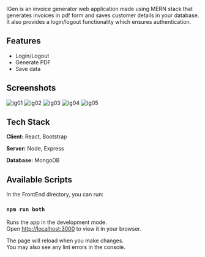 
IGen is an invoice generator web application made using MERN stack that generates invoices in pdf form and saves customer details in your database. It also provides a login/logout functionality which ensures authentication. 

## Features

- Login/Logout
- Generate PDF
- Save data

## Screenshots
![ig01](https://user-images.githubusercontent.com/97656404/213099435-01a6c12b-cfb9-499c-842f-5371b4d2147c.png)
![ig02](https://user-images.githubusercontent.com/97656404/213099448-2f0ab947-eb4b-4e7f-b9aa-8c9718029aa6.png)
![ig03](https://user-images.githubusercontent.com/97656404/213099455-822e2b41-e7bb-41f8-acf8-020b82b716a6.png)
![ig04](https://user-images.githubusercontent.com/97656404/213099463-309eb4dc-fa41-4602-844c-2509bacb27f7.png)
![ig05](https://user-images.githubusercontent.com/97656404/213099477-a1635daa-092d-4426-8a9e-305d956f341c.png)


## Tech Stack

**Client:** React, Bootstrap 

**Server:** Node, Express

**Database:** MongoDB

## Available Scripts

In the FrontEnd directory, you can run:

### `npm run both`

Runs the app in the development mode.\
Open [http://localhost:3000](http://localhost:3000) to view it in your browser.

The page will reload when you make changes.\
You may also see any lint errors in the console.
